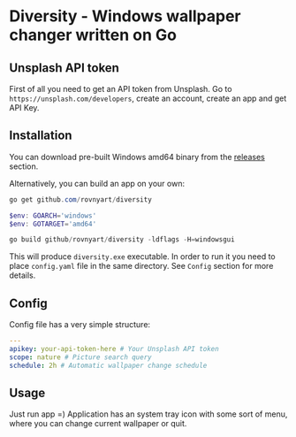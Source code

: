 # Diversity - Windows wallpaper changer written on Go

## Unsplash API token

First of all you need to get an API token from Unsplash. Go to `https://unsplash.com/developers`, create an account, create an app and get API Key.

## Installation

You can download pre-built Windows amd64 binary from the [releases](https://github.com/rovnyart/diversity/releases) section.

Alternatively, you can build an app on your own:

```powershell
go get github.com/rovnyart/diversity

$env: GOARCH='windows'
$env: GOTARGET='amd64'

go build github/rovnyart/diversity -ldflags -H=windowsgui
```

This will produce `diversity.exe` executable. In order to run it you need to place `config.yaml` file in the same directory. See `Config` section for more details.

## Config

Config file has a very simple structure:

```yaml
---
apikey: your-api-token-here # Your Unsplash API token
scope: nature # Picture search query
schedule: 2h # Automatic wallpaper change schedule
```

## Usage

Just run app =) Application has an system tray icon with some sort of menu, where you can change current wallpaper or quit.
